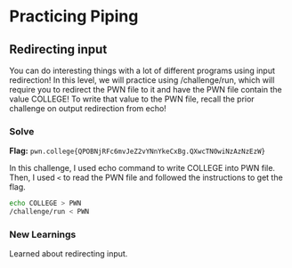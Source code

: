 # Practicing Piping

## Redirecting input
You can do interesting things with a lot of different programs using input redirection! In this level, we will practice using /challenge/run, which will require you to redirect the PWN file to it and have the PWN file contain the value COLLEGE! To write that value to the PWN file, recall the prior challenge on output redirection from echo!

### Solve
**Flag:** `pwn.college{QPOBNjRFc6mvJeZ2vYNnYkeCxBg.QXwcTN0wiNzAzNzEzW}`

In this challenge, I used echo command to write COLLEGE into PWN file. Then, I used ```<``` to read the PWN file and followed the instructions to get the flag.

```bash
echo COLLEGE > PWN
/challenge/run < PWN
```

### New Learnings
Learned about redirecting input.
